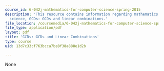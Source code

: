 ```yaml
---
course_id: 6-042j-mathematics-for-computer-science-spring-2015
description: 'This resource contains information regarding mathematics for computer
  science, GCDs: GCDs and linear combinations.'
file_location: /coursemedia/6-042j-mathematics-for-computer-science-spring-2015/13d7c33cf763bcca7be8f38a888e1d2b_MIT6_042JS15_GCDsandLinear.pdf
file_type: application/pdf
layout: pdf
title: 'GCDs: GCDs and Linear Combinations'
type: course
uid: 13d7c33cf763bcca7be8f38a888e1d2b

---
```

None